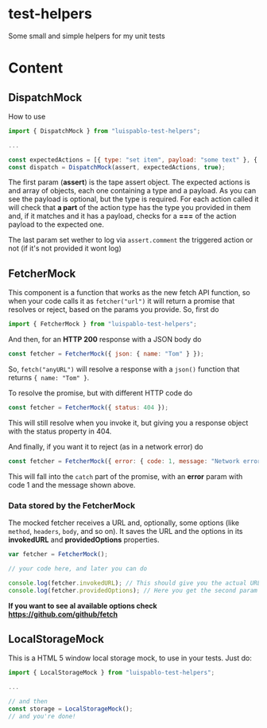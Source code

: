 # test-helpers
Some small and simple helpers for my unit tests

# Content

## DispatchMock

How to use

```javascript
import { DispatchMock } from "luispablo-test-helpers";

...

const expectedActions = [{ type: "set item", payload: "some text" }, { type: "remove item" }];
const dispatch = DispatchMock(assert, expectedActions, true);
```

The first param (**assert**) is the tape assert object. The expected actions is
and array of objects, each one containing a type and a payload. As you can see the payload is
optional, but the type is required. For each action called it will check that **a part**
of the action type has the type you provided in them and, if it matches and it
has a payload, checks for a **===** of the action payload to the expected one.

The last param set wether to log via ```assert.comment``` the triggered action
or not (if it's not provided it wont log)

## FetcherMock

This component is a function that works as the new fetch API function, so when your code calls it as ```fetcher("url")``` it will return a promise that resolves or reject, based on the params you provide.
So, first do

```javascript
import { FetcherMock } from "luispablo-test-helpers";
```

And then, for an **HTTP 200** response with a JSON body do

```javascript
const fetcher = FetcherMock({ json: { name: "Tom" } });
```

So, ```fetch("anyURL")``` will resolve a response with a ```json()``` function that returns ```{ name: "Tom" }```.

To resolve the promise, but with different HTTP code do

```javascript
const fetcher = FetcherMock({ status: 404 });
```

This will still resolve when you invoke it, but giving you a response object with the status property in 404.

And finally, if you want it to reject (as in a network error) do

```javascript
const fetcher = FetcherMock({ error: { code: 1, message: "Network error" } });
```

This will fall into the ```catch``` part of the promise, with an **error** param with code 1 and the message shown above.

### Data stored by the FetcherMock

The mocked fetcher receives a URL and, optionally, some options (like `method`, `headers`, `body`, and so on).
It saves the URL and the options in its **invokedURL** and **providedOptions** properties.

```javascript
var fetcher = FetcherMock();

// your code here, and later you can do

console.log(fetcher.invokedURL); // This should give you the actual URL invoked
console.log(fetcher.providedOptions); // Here you get the second param given to fetch
```

**If you want to see al available options check https://github.com/github/fetch**

## LocalStorageMock

This is a HTML 5 window local storage mock, to use in your tests. Just do:

```javascript
import { LocalStorageMock } from "luispablo-test-helpers";

...

// and then
const storage = LocalStorageMock();
// and you're done!
```
